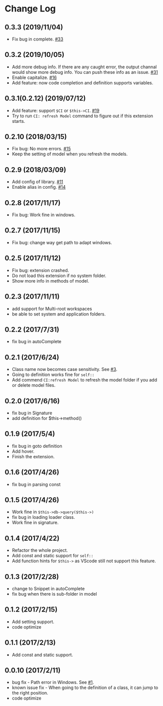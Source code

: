 # Change Log
## 0.3.3 (2019/11/04)
* Fix bug in complete. [#33](https://github.com/smallp/vscode-ci/issues/33)

## 0.3.2 (2019/10/05)
* Add more debug info. If there are any caught error, the output channal would show more debug info. You can push these info as an issue.  [#31](https://github.com/smallp/vscode-ci/issues/31)
* Enable capitalize. [#16](https://github.com/smallp/vscode-ci/issues/16)
* Add feature: now code completion and definition supports variables.

## 0.3.1(0.2.12) (2019/07/12)
* Add feature: support `$CI` or `$this->CI`. [#19](https://github.com/smallp/vscode-ci/issues/19)
* Try to run `CI: refresh Model` command to figure out if this extension starts.

## 0.2.10 (2018/03/15)
* Fix bug: No more errors. [#15](https://github.com/smallp/vscode-ci/issues/15)
* Keep the setting of model when you refresh the models.

## 0.2.9 (2018/03/09)
* Add config of library. [#11](https://github.com/smallp/vscode-ci/issues/11)
* Enable alias in config. [#14](https://github.com/smallp/vscode-ci/issues/14)

## 0.2.8 (2017/11/17)
* Fix bug: Work fine in windows.

## 0.2.7 (2017/11/15)
* Fix bug: change way get path to adapt windows.

## 0.2.5 (2017/11/12)
* Fix bug: extension crashed.
* Do not load this extension if no system folder.
* Show more info in methods of model.

## 0.2.3 (2017/11/11)
* add support for Multi-root workspaces
* be able to set system and application folders.

## 0.2.2 (2017/7/31)
* fix bug in autoComplete

## 0.2.1 (2017/6/24)
* Class name now becomes case sensitivity. See [#3](https://github.com/smallp/vscode-ci/issues/3).
* Going to definition works fine for `self::`
* Add commend `CI:refresh Model` to refresh the model folder if you add or delete model files.

## 0.2.0 (2017/6/16)
* fix bug in Signature
* add definition for $this->method()

## 0.1.9 (2017/5/4)
* fix bug in goto definition
* Add hover.
* Finish the extension.

## 0.1.6 (2017/4/26)
* fix bug in parsing const

## 0.1.5 (2017/4/26)
* Work fine in `$this->db->query($this->)`
* fix bug in loading loader class.
* Work fine in signature.

## 0.1.4 (2017/4/22)
* Refactor the whole project.
* Add const and static support for `self::`
* Add function hints for `$this->` as VScode still not support this feature.

## 0.1.3 (2017/2/28)
* change to Snippet in autoComplete
* fix bug when there is sub-folder in model

## 0.1.2 (2017/2/15)
* Add setting support.
* code optimize

## 0.1.1 (2017/2/13)
* Add const and static support.

## 0.0.10 (2017/2/11)
* bug fix - Path error in Windows. See [#1](https://github.com/smallp/vscode-ci/issues/1).
* known issue fix - When going to the definition of a class, it can jump to the right position.
* code optimize